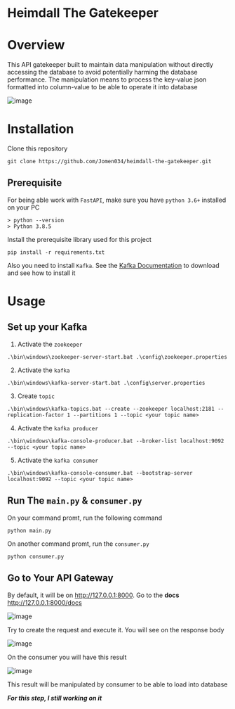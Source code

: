 # Heimdall The Gatekeeper

# Overview
This API gatekeeper built to maintain data manipulation without directly accessing the database to avoid potentially harming the database performance. The manipulation means to process the key-value json formatted into column-value to be able to operate it into database

![image](https://user-images.githubusercontent.com/71366136/117530151-c9afd180-b005-11eb-944b-70eb34872230.png)


# Installation
Clone this repository
```
git clone https://github.com/Jomen034/heimdall-the-gatekeeper.git
```

## Prerequisite
For being able work with `FastAPI`, make sure you have `python 3.6+` installed on your PC
```
> python --version
> Python 3.8.5
```

Install the prerequisite library used for this project
```
pip install -r requirements.txt
```

Also you need to install `Kafka`. See the [Kafka Documentation](https://kafka.apache.org/quickstart) to download and see how to install it

# Usage
## Set up your Kafka
1. Activate the `zookeeper`
```
.\bin\windows\zookeeper-server-start.bat .\config\zookeeper.properties
```

2. Activate the `kafka`
```
.\bin\windows\kafka-server-start.bat .\config\server.properties
```

3. Create `topic`
```
.\bin\windows\kafka-topics.bat --create --zookeeper localhost:2181 --replication-factor 1 --partitions 1 --topic <your topic name>
```

4. Activate the `kafka producer`
```
.\bin\windows\kafka-console-producer.bat --broker-list localhost:9092 --topic <your topic name>
```

5. Activate the `kafka consumer`
```
.\bin\windows\kafka-console-consumer.bat --bootstrap-server localhost:9092 --topic <your topic name>
```

## Run The `main.py` & `consumer.py`
On your command promt, run the following command
```
python main.py
```
On another command promt, run the `consumer.py`
```
python consumer.py
```

## Go to Your API Gateway
By default, it will be on <http://127.0.0.1:8000>. Go to the **docs** <http://127.0.0.1:8000/docs>

![image](https://user-images.githubusercontent.com/71366136/117530602-362bd000-b008-11eb-8c70-2f40a44fc744.png)

Try to create the request and execute it. You will see on the response body

![image](https://user-images.githubusercontent.com/71366136/117530646-755a2100-b008-11eb-84e0-b4a4761c738c.png)

On the consumer you will have this result

![image](https://user-images.githubusercontent.com/71366136/117530669-9b7fc100-b008-11eb-9246-ed9af20c40ba.png)

This result will be manipulated by consumer to be able to load into database

_**For this step, I still working on it**_
